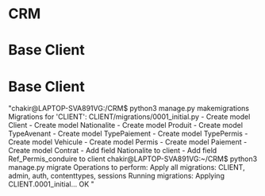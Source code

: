 # CRM

# Base Client 




# Base Client 

"chakir@LAPTOP-SVA891VG:/CRM$ python3 manage.py makemigrations 
Migrations for 'CLIENT':
  CLIENT/migrations/0001_initial.py
    - Create model Client
    - Create model Nationalite
    - Create model Produit
    - Create model TypeAvenant
    - Create model TypePaiement
    - Create model TypePermis
    - Create model Vehicule
    - Create model Permis
    - Create model Paiement
    - Create model Contrat
    - Add field Nationalite to client
    - Add field Ref_Permis_conduire to client
chakir@LAPTOP-SVA891VG:~/CRM$ python3 manage.py migrate
Operations to perform:
  Apply all migrations: CLIENT, admin, auth, contenttypes, sessions
Running migrations:
  Applying CLIENT.0001_initial... OK
"

